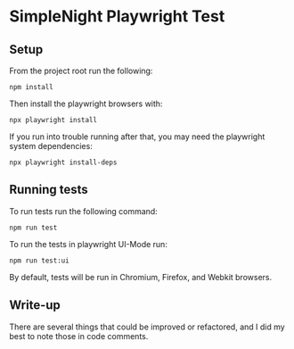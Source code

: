 # SimpleNight Playwright Test

## Setup
From the project root run the following:
```
npm install
```
Then install the playwright browsers with:
```
npx playwright install
```
If you run into trouble running after that, you may need the playwright system dependencies:
```
npx playwright install-deps
```

## Running tests
To run tests run the following command:
```
npm run test
```
To run the tests in playwright UI-Mode run:
```
npm run test:ui
```
By default, tests will be run in Chromium, Firefox, and Webkit browsers.

## Write-up
There are several things that could be improved or refactored, and I did my best to note those in code comments.